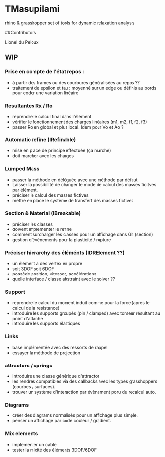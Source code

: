 # TMasupilami

rhino & grasshopper set of tools for dynamic relaxation analysis

##Contributors

Lionel du Peloux


## WIP

### Prise en compte de l'état repos :
- à partir des frames ou des courbures généralisées au repos ??
- traitement de epsilon et tau : moyenné sur un edge ou définis au bords pour coder une variation linéaire

### Resultantes Rx / Ro
- reprendre le calcul final dans l'élément
- vérifier le fonctionnement des charges linéaires (m1, m2, f1, f2, f3)
- passer Ro en global et plus local. Idem pour Vo et Ao ?

### Automatic refine (IRefinable)
- mise en place de principe effectuée (ça marche)
- doit marcher avec les charges

### Lumped Mass
- passer la méthode en déléguée avec une méthode par défaut
- Laisser la possibilité de changer le mode de calcul des masses ficitves par élément.
- préciser le calcul des masses fictives
- mettre en place le système de transfert des masses fictives

### Section & Material (IBreakable)
- préciser les classes
- doivent implementer le refine
- comment surcharger les classes pour un affichage dans Gh (section)
- gestion d'événements pour la plasticité / rupture

### Préciser hierarchy des éléménts (IDRElement ??)
- un élément a des vertex en propre
- soit 3DOF soit 6DOF
- possède position, vitesses, accélérations
- quelle interface / classe abstraint avec le solver ??

### Support
- reprendre le calcul du moment induit comme pour la force (après le calcul de la resistance)
- introduire les supports groupés (pin / clamped) avec torseur résultant au point d'attache
- introduire les supports élastiques

### Links
- base implémentée avec des ressorts de rappel
- essayer la méthode de projection

### attractors / springs
- introduire une classe générique d'attractor
- les rendres compatibles via des callbacks avec les types grasshoppers (courbes / surfaces).
- trouver un système d'interaction par évènement poru du recalcul auto.

### Diagrams
- créer des diagrams normalisés pour un affichage plus simple.
- penser un affichage par code couleur / gradient.


### Mix elements
- implementer un cable
- tester la mixité des éléments 3DOF/6DOF
